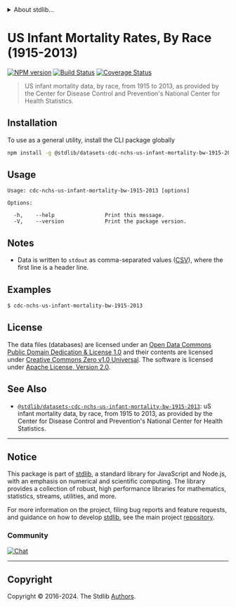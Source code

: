 <!--

@license Apache-2.0

Copyright (c) 2019 The Stdlib Authors.

Licensed under the Apache License, Version 2.0 (the "License");
you may not use this file except in compliance with the License.
You may obtain a copy of the License at

   http://www.apache.org/licenses/LICENSE-2.0

Unless required by applicable law or agreed to in writing, software
distributed under the License is distributed on an "AS IS" BASIS,
WITHOUT WARRANTIES OR CONDITIONS OF ANY KIND, either express or implied.
See the License for the specific language governing permissions and
limitations under the License.

-->


<details>
  <summary>
    About stdlib...
  </summary>
  <p>We believe in a future in which the web is a preferred environment for numerical computation. To help realize this future, we've built stdlib. stdlib is a standard library, with an emphasis on numerical and scientific computation, written in JavaScript (and C) for execution in browsers and in Node.js.</p>
  <p>The library is fully decomposable, being architected in such a way that you can swap out and mix and match APIs and functionality to cater to your exact preferences and use cases.</p>
  <p>When you use stdlib, you can be absolutely certain that you are using the most thorough, rigorous, well-written, studied, documented, tested, measured, and high-quality code out there.</p>
  <p>To join us in bringing numerical computing to the web, get started by checking us out on <a href="https://github.com/stdlib-js/stdlib">GitHub</a>, and please consider <a href="https://opencollective.com/stdlib">financially supporting stdlib</a>. We greatly appreciate your continued support!</p>
</details>

# US Infant Mortality Rates, By Race (1915-2013)

[![NPM version][npm-image]][npm-url] [![Build Status][test-image]][test-url] [![Coverage Status][coverage-image]][coverage-url] <!-- [![dependencies][dependencies-image]][dependencies-url] -->

> US infant mortality data, by race, from 1915 to 2013, as provided by the Center for Disease Control and Prevention's National Center for Health Statistics.











<section class="cli">



<section class="installation">

## Installation

To use as a general utility, install the CLI package globally

```bash
npm install -g @stdlib/datasets-cdc-nchs-us-infant-mortality-bw-1915-2013-cli
```

</section>

<!-- CLI usage documentation. -->

<section class="usage">

## Usage

```text
Usage: cdc-nchs-us-infant-mortality-bw-1915-2013 [options]

Options:

  -h,    --help                Print this message.
  -V,    --version             Print the package version.
```

</section>

<!-- /.usage -->

<section class="notes">

## Notes

-   Data is written to `stdout` as comma-separated values ([CSV][csv]), where the first line is a header line.

<section class="examples">

## Examples

```bash
$ cdc-nchs-us-infant-mortality-bw-1915-2013
```

</section>

<!-- /.examples -->

</section>

<!-- /.cli -->

<!-- <license> -->

## License

The data files (databases) are licensed under an [Open Data Commons Public Domain Dedication & License 1.0][pddl-1.0] and their contents are licensed under [Creative Commons Zero v1.0 Universal][cc0]. The software is licensed under [Apache License, Version 2.0][apache-license].

<!-- </license> -->

<!-- Section for related `stdlib` packages. Do not manually edit this section, as it is automatically populated. -->

<section class="related">

## See Also

-   <span class="package-name">[`@stdlib/datasets-cdc-nchs-us-infant-mortality-bw-1915-2013`][@stdlib/datasets-cdc-nchs-us-infant-mortality-bw-1915-2013]</span><span class="delimiter">: </span><span class="description">uS infant mortality data, by race, from 1915 to 2013, as provided by the Center for Disease Control and Prevention's National Center for Health Statistics.</span>


</section>

<!-- /.related -->

<!-- Section for all links. Make sure to keep an empty line after the `section` element and another before the `/section` close. -->


<section class="main-repo" >

* * *

## Notice

This package is part of [stdlib][stdlib], a standard library for JavaScript and Node.js, with an emphasis on numerical and scientific computing. The library provides a collection of robust, high performance libraries for mathematics, statistics, streams, utilities, and more.

For more information on the project, filing bug reports and feature requests, and guidance on how to develop [stdlib][stdlib], see the main project [repository][stdlib].

### Community

[![Chat][chat-image]][chat-url]

---

## Copyright

Copyright &copy; 2016-2024. The Stdlib [Authors][stdlib-authors].

</section>

<!-- /.stdlib -->

<!-- Section for all links. Make sure to keep an empty line after the `section` element and another before the `/section` close. -->

<section class="links">

[npm-image]: http://img.shields.io/npm/v/@stdlib/datasets-cdc-nchs-us-infant-mortality-bw-1915-2013-cli.svg
[npm-url]: https://npmjs.org/package/@stdlib/datasets-cdc-nchs-us-infant-mortality-bw-1915-2013-cli

[test-image]: https://github.com/stdlib-js/datasets-cdc-nchs-us-infant-mortality-bw-1915-2013@v0.2.2/actions/workflows/test.yml/badge.svg?branch=v0.2.2
[test-url]: https://github.com/stdlib-js/datasets-cdc-nchs-us-infant-mortality-bw-1915-2013@v0.2.2/actions/workflows/test.yml?query=branch:v0.2.2

[coverage-image]: https://img.shields.io/codecov/c/github/stdlib-js/datasets-cdc-nchs-us-infant-mortality-bw-1915-2013@v0.2.2/main.svg
[coverage-url]: https://codecov.io/github/stdlib-js/datasets-cdc-nchs-us-infant-mortality-bw-1915-2013@v0.2.2?branch=main

<!--

[dependencies-image]: https://img.shields.io/david/stdlib-js/datasets-cdc-nchs-us-infant-mortality-bw-1915-2013@v0.2.2.svg
[dependencies-url]: https://david-dm.org/stdlib-js/datasets-cdc-nchs-us-infant-mortality-bw-1915-2013@v0.2.2/main

-->

[chat-image]: https://img.shields.io/gitter/room/stdlib-js/stdlib.svg
[chat-url]: https://app.gitter.im/#/room/#stdlib-js_stdlib:gitter.im

[stdlib]: https://github.com/stdlib-js/stdlib

[stdlib-authors]: https://github.com/stdlib-js/stdlib/graphs/contributors

[cli-section]: https://github.com/stdlib-js/datasets-cdc-nchs-us-infant-mortality-bw-1915-2013@v0.2.2#cli
[cli-url]: https://github.com/stdlib-js/datasets-cdc-nchs-us-infant-mortality-bw-1915-2013@v0.2.2/tree/cli
[@stdlib/datasets-cdc-nchs-us-infant-mortality-bw-1915-2013]: https://github.com/stdlib-js/datasets-cdc-nchs-us-infant-mortality-bw-1915-2013@v0.2.2/tree/main

[umd]: https://github.com/umdjs/umd
[es-module]: https://developer.mozilla.org/en-US/docs/Web/JavaScript/Guide/Modules

[deno-url]: https://github.com/stdlib-js/datasets-cdc-nchs-us-infant-mortality-bw-1915-2013@v0.2.2/tree/deno
[deno-readme]: https://github.com/stdlib-js/datasets-cdc-nchs-us-infant-mortality-bw-1915-2013@v0.2.2/blob/deno/README.md
[umd-url]: https://github.com/stdlib-js/datasets-cdc-nchs-us-infant-mortality-bw-1915-2013@v0.2.2/tree/umd
[umd-readme]: https://github.com/stdlib-js/datasets-cdc-nchs-us-infant-mortality-bw-1915-2013@v0.2.2/blob/umd/README.md
[esm-url]: https://github.com/stdlib-js/datasets-cdc-nchs-us-infant-mortality-bw-1915-2013@v0.2.2/tree/esm
[esm-readme]: https://github.com/stdlib-js/datasets-cdc-nchs-us-infant-mortality-bw-1915-2013@v0.2.2/blob/esm/README.md
[branches-url]: https://github.com/stdlib-js/datasets-cdc-nchs-us-infant-mortality-bw-1915-2013@v0.2.2/blob/main/branches.md

[pddl-1.0]: http://opendatacommons.org/licenses/pddl/1.0/

[cc0]: https://creativecommons.org/publicdomain/zero/1.0

[apache-license]: https://www.apache.org/licenses/LICENSE-2.0

[csv]: https://tools.ietf.org/html/rfc4180

</section>

<!-- /.links -->
